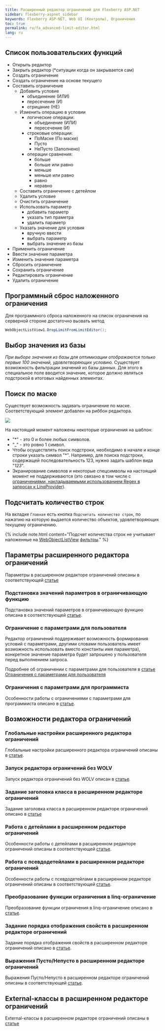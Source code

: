 ```yaml
---
title: Расширенный редактор ограничений для Flexberry ASP.NET
sidebar: flexberry-aspnet_sidebar
keywords: Flexberry ASP-NET, Web UI (Контролы), Ограничения
toc: true
permalink: ru/fa_advanced-limit-editor.html
lang: ru
---
```


## Список пользовательских функций

* Открыть редактор
* Закрыть редактор (*ситуации когда он закрывается сам)
* Создать ограничение
* Создать ограничение на основе текущего
* Составить ограничение
    * Добавить условие
        * объединение (ИЛИ)
        * пересечение (И)
        * отрицание (НЕ)
    * Изменить операцию в условии
        * логические операции:
            * объединение (ИЛИ)
            * пересечение (И)
        * строковые операции:
            * ПоМаске (По маске)
            * Пусто
            * НеПусто (Заполнено)
        * операции сравнения:
            * больше
            * больше или равно
            * меньше
            * меньше или равно
            * равно
            * неравно
    * Составить ограничение с детейлом
    * Удалить условие
    * Очистить ограничение
    * Использовать параметр
        * добавить параметр
        * указать тип праметра
        * удалить параметр
    * Указать значение для условия
        * вручную ввести
        * выбрать параметр
        * выбрать значение из базы
* Применить ограничение
* Ввести значение параметра
* Изменить значение параметра
* Сбросить ограничение
* Сохранить ограничение
* Редактировать ограничение
* Удалить ограничение

## Программный сброс наложенного ограничения

Для программного сброса наложенного на список ограничения на серверной стороне достаточно вызвать метод

```csharp
WebObjectListView1.DropLimitFromLimitEditor();
```

## Выбор значения из базы

*При выборе значения из базы для оптимизации отображаются только первые 100 значений, удовлетворяющих условию.* 
Существует возможность фильтрации значений из базы данных. Для этого в специальное поле вводится значение, которое должно являться подстрокой в итоговых найденных элементах.

## Поиск по маске

Существует возможность задавать ограничение по маске. Соответствующий элемент добавлен на риббон редактора. 

![](/images/pages/products/flexberry-aspnet/controls/limit-editor/limit-editor.png)

На настоящий момент наложены некоторые ограничения на шаблон:
* "*" - это 0 и более любых символов.
* "_" - это ровно 1 символ.
* Чтобы осуществлять поиск подстроки, необходимо в начале и конце строки указать символ "*". Например, для поиска подстроки, содержащей последовательность 123, нужно задать шаблон вида "*123*".
* Экранирование символов и некоторые спецсимволы на настоящий момент не поддерживаются (это связано в том числе с [ограничениями, накладываемыми использованием Regex в запросах к LinqProvider](fo_linq-provider.html)).

## Подсчитать количество строк

На вкладке `Главная` есть кнопка `Подсчитать количество строк`, по нажатию на которую выдается количество объектов, удовлетворяющих текущему ограничению.

{% include note.html content="Подсчет количества строк не учитывает наложенные на [WebObjectListView](fa_web-object-list-view.html) [фильтры](fa_wolv-filters.html)." %}

## Параметры расширенного редактора ограничений

Параметры в расширенном редакторе ограничений описаны в соответствующей [статье](fa_advanced-limit-editor-parameters.html)

### Подстановка значений параметров в ограничивающую функцию

Подстановка значений параметров в ограничивающую функцию описана в соответствующей [статье](fa_limit-function-parameters.html).

### Ограничение с параметрами для пользователя

Редактор ограничений поддерживает возможность формирования условий с параметрами, другими словами пользователь имеет возможность использовать вместо константы имя параметра), конкретное значение параметра будет запрошено у пользователя перед выполнением запроса.

Подробнее об ограничении с параметрами для пользователя в [статье Ограничения с параметрами для пользователя](fa_limit-parameters-user.html)

### Ограничения с параметрами для программиста

Особенности работы с ограничениями с параметрами для программиста описано в [статье](fa_limit-parameters-developer.html).

## Возможности редактора ограничений

### Глобальные настройки расширенного редактора ограничений

Глобальные настройки расширенного редактора ограничений описаны в [статье](fa_global-limit-editor-settings.html).

### Запуск редактора ограничений без WOLV

Запуск редактора ограничений без WOLV описан в [статье](fa_limit-editor-without-wolv.html).

### Задание заголовка класса в расширенном редакторе ограничений

Задание заголовка класса в расширенном редакторе ограничений описано в [статье](fa_web-limit-editor-class-caption.html)

### Работа с детейлами в расширенном редакторе ограничений

Особенности работы с детейлами в расширенном редакторе ограничений описаны в соответствующей [статье](fa_details-limit-editor.html).

### Работа с псевдодетейлами в расширенном редакторе ограничений

Особенности работы с псевдодетейлами в расширенном редакторе ограничений описаны в соответствующей [статье](fa_pseudo-detail-extended-view.html).

### Преобразование функции ограничения в linq-ограничение

Преобразование функции ограничения в linq-ограничение описано в [статье](fo_lcs-to-linq.html).

### Задание порядка отображения свойств в расширенном редакторе ограничений

Задание порядка отображения свойств в расширенном редакторе ограничений описано в [статье](fa_prop-order-limit-editor.html).

### Выражения Пусто/Непусто в расширенном редакторе ограничений

Выражения Пусто/Непусто в расширенном редакторе ограничений описаны в соответствующей [статье](fa_web-limit-editor-null.html).

## External-классы в расширенном редакторе ограничений

External-классы в расширенном редакторе ограничений описаны в [статье](fa_web-limit-editor-external-class.html)
